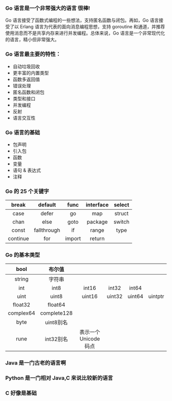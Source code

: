### Go 语言是一个非常强大的语言 很棒!

Go 语言接受了函数式编程的一些想法，支持匿名函数与闭包。再如，Go 语言接受了以 Erlang 语言为代表的面向消息编程思想，支持 goroutine 和通道，并推荐使用消息而不是共享内存来进行并发编程。总体来说，Go 语言是一个非常现代化的语言，精小但非常强大。

### Go 语言最主要的特性：

- 自动垃圾回收
- 更丰富的内置类型
- 函数多返回值
- 错误处理
- 匿名函数和闭包
- 类型和接口
- 并发编程
- 反射
- 语言交互性

### Go 语言的基础

- 包声明
- 引入包
- 函数
- 变量
- 语句 & 表达式
- 注释

### Go 的 25 个关键字

| break    | default     | func   | interface | select |
| :------: | :---------: | :----: | :-------: | :----: |
| case     | defer       | go     | map       | struct |
| chan     | else        | goto   | package   | switch |
| const    | fallthrough | if     | range     | type   |
| continue | for         | import | return    |

### Go 的基本类型
| bool      | 布尔值      |                       |        |        |         |
| :-------: | :---------: | :-------------------: | :----: | :----: | :-----: |
| string    | 字符串      |
| int       | int8        | int16                 | int32  | int64  |
| uint      | uint8       | uint16                | uint32 | uint64 | uintptr |
| float32   | float64     |
| complex64 | complete128 |
| byte      | uint8别名   |
| rune      | int32别名   | 表示一个 Unicode 码点 |

     
 



### Java 是一门古老的语言啊

### Python 是一门相对 Java,C 来说比较新的语言

### C 好像是基础
